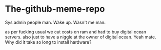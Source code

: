 # The-github-meme-repo
Sys admin people man. Wake up. Wasn't me man.


as per fucking usual we cut costs on ram and had to buy digital ocean servers.
 also just to have a niggle at the owner of digital ocean. Yeah mate. Why did it take so long to install hardware?

